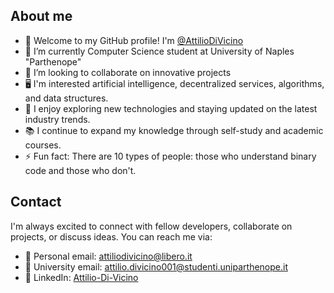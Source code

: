 ## About me

- 🎉 Welcome to my GitHub profile! I'm [@AttilioDiVicino](https://www.linkedin.com/in/attilio-di-vicino-7589b417a/)
- 🔭 I’m currently Computer Science student at University of Naples "Parthenope"
- 👯 I’m looking to collaborate on innovative projects
- 🖥️ I'm interested artificial intelligence, decentralized services, algorithms, and data structures.
- 🌱 I enjoy exploring new technologies and staying updated on the latest industry trends.
- 📚 I continue to expand my knowledge through self-study and academic courses.
- ⚡ Fun fact: There are 10 types of people: those who understand binary code and those who don't.

## Contact

I'm always excited to connect with fellow developers, collaborate on projects, or discuss ideas. You can reach me via:

- 📧 Personal email: attiliodivicino@libero.it
- 📧 University email: attilio.divicino001@studenti.uniparthenope.it
- 🔗 LinkedIn: [Attilio-Di-Vicino](https://www.linkedin.com/in/attilio-di-vicino-7589b417a/)
